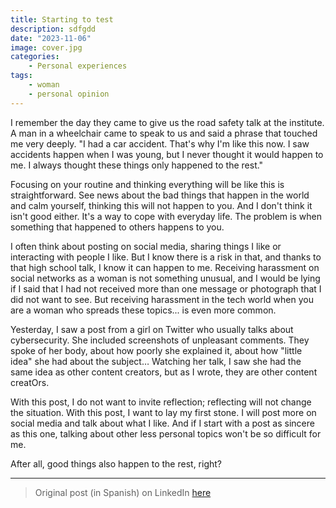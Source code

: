 ```yaml
---
title: Starting to test
description: sdfgdd
date: "2023-11-06"
image: cover.jpg
categories:
    - Personal experiences
tags:
    - woman
    - personal opinion
---
```


I remember the day they came to give us the road safety talk at the institute. A man in a wheelchair came to speak to us and said a phrase that touched me very deeply. "I had a car accident. That's why I'm like this now. I saw accidents happen when I was young, but I never thought it would happen to me. I always thought these things only happened to the rest."

Focusing on your routine and thinking everything will be like this is straightforward. See news about the bad things that happen in the world and calm yourself, thinking this will not happen to you. And I don't think it isn't good either. It's a way to cope with everyday life. The problem is when something that happened to others happens to you.

I often think about posting on social media, sharing things I like or interacting with people I like. But I know there is a risk in that, and thanks to that high school talk, I know it can happen to me. Receiving harassment on social networks as a woman is not something unusual, and I would be lying if I said that I had not received more than one message or photograph that I did not want to see. But receiving harassment in the tech world when you are a woman who spreads these topics... is even more common.

Yesterday, I saw a post from a girl on Twitter who usually talks about cybersecurity. She included screenshots of unpleasant comments. They spoke of her body, about how poorly she explained it, about how "little idea" she had about the subject… Watching her talk, I saw she had the same idea as other content creators, but as I wrote, they are other content creatOrs.

With this post, I do not want to invite reflection; reflecting will not change the situation. With this post, I want to lay my first stone. I will post more on social media and talk about what I like. And if I start with a post as sincere as this one, talking about other less personal topics won't be so difficult for me.

After all, good things also happen to the rest, right?

-----

> Original post (in Spanish) on LinkedIn [here](https://www.linkedin.com/posts/anagciaschz_recuerdo-el-d%C3%ADa-en-el-que-vinieron-a-darnos-activity-7124747386660241409-4M2r?utm_source=share&utm_medium=member_desktop)
